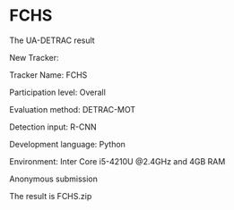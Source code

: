 # FCHS
The UA-DETRAC result

New Tracker:

  Tracker Name:  FCHS
  
  Participation level:  Overall
  
  Evaluation method: DETRAC-MOT
  
  Detection input:  R-CNN
  
  Development language:  Python
  
  Environment:  Inter Core i5-4210U @2.4GHz and 4GB RAM
  
  Anonymous submission

The result is FCHS.zip

